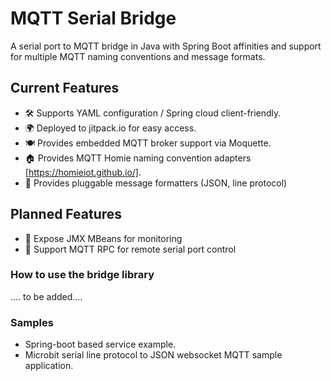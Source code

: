 # MQTT Serial Bridge
A serial port to MQTT bridge in Java with Spring Boot affinities and support for multiple MQTT naming conventions and message formats.

## Current Features

* 🛠️ Supports YAML configuration / Spring cloud client-friendly.
* 🌍️ Deployed to jitpack.io for easy access.
* 🍽️ Provides embedded MQTT broker support via Moquette.
* 🏠️ Provides MQTT Homie naming convention adapters [https://homieiot.github.io/].
* 🔌️ Provides pluggable message formatters (JSON, line protocol)

## Planned Features

* 👷️ Expose JMX MBeans for monitoring
* 🔌️ Support MQTT RPC for remote serial port control

### How to use the bridge library

.... to be added....

### Samples

* Spring-boot based service example.
* Microbit serial line protocol to JSON websocket MQTT sample application.
